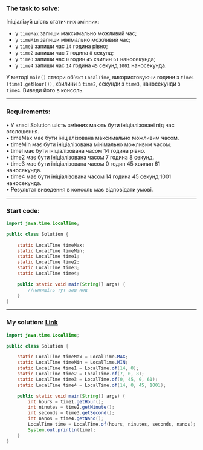 ### **The task to solve:**  

Ініціалізуй шість статичних змінних: 
- у `timeMax` запиши максимально можливий час; 
- у `timeMin` запиши мінімально можливий час; 
- у `time1` запиши час `14` година рівно; 
- у `time2` запиши час `7` година `8` секунд; 
- у `time3` запиши час `0` годин `45` хвилин `61` наносекунда; 
- у `time4` запиши час `14` година `45` секунд `1001` наносекунда. 

У методі `main()` створи об'єкт `LocalTime`, використовуючи години з `time1 (time1.getHour())`, хвилини з `time2`, секунди з `time3`, наносекунди з `time4`. Виведи його в консоль.

---

### **Requirements:**  

• У класі Solution шість змінних мають бути ініціалізовані під час оголошення.  
• timeMax має бути ініціалізована максимально можливим часом.  
• timeMin має бути ініціалізована мінімально можливим часом.  
• timel має бути ініціалізована часом 14 година рівно.  
• time2 має бути ініціалізована часом 7 година 8 секунд.  
• time3 має бути ініціалізована часом 0 годин 45 хвилин 61 наносекунда.  
• time4 має бути ініціалізована часом 14 година 45 секунд 1001 наносекунда.  
• Результат виведення в консоль має відповідати умові.

---

### **Start code:**  

```java
import java.time.LocalTime;

public class Solution {

    static LocalTime timeMax;
    static LocalTime timeMin;
    static LocalTime time1;
    static LocalTime time2;
    static LocalTime time3;
    static LocalTime time4;

    public static void main(String[] args) {
        //напишіть тут ваш код
    }
}
```

---

### **My solution: [Link](./src/Solution.java)**  

```java
import java.time.LocalTime;

public class Solution {

    static LocalTime timeMax = LocalTime.MAX;
    static LocalTime timeMin = LocalTime.MIN;
    static LocalTime time1 = LocalTime.of(14, 0);
    static LocalTime time2 = LocalTime.of(7, 0, 8);
    static LocalTime time3 = LocalTime.of(0, 45, 0, 61);
    static LocalTime time4 = LocalTime.of(14, 0, 45, 1001);

    public static void main(String[] args) {
        int hours = time1.getHour();
        int ninutes = time2.getMinute();
        int seconds = time3.getSecond();
        int nanos = time4.getNano();
        LocalTime time = LocalTime.of(hours, ninutes, seconds, nanos);
        System.out.println(time);
    }
}
```
